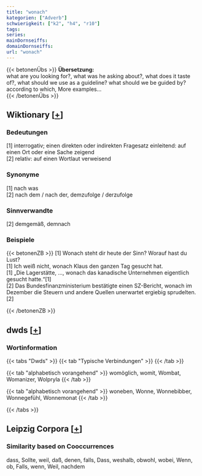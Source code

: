 ```yaml
---
title: "wonach"
kategorien: ["Adverb"]
schwierigkeit: ["k2", "h4", "r10"]
tags:
series:
mainDornseiffs:
domainDornseiffs:
url: "wonach"
---
```


{{< betonenÜbs >}}
**Übersetzung:**  
what are you looking for?, what was he asking about?, what does it taste of?, what should we use as a guideline? what should we be guided by?  
according to which, More examples...  
{{< /betonenÜbs >}}

## Wiktionary [[+](https://de.wiktionary.org/wiki/wonach)]

### Bedeutungen
[1] interrogativ; einen direkten oder indirekten Fragesatz einleitend: auf einen Ort oder eine Sache zeigend  
[2] relativ: auf einen Wortlaut verweisend  

### Synonyme
[1] nach was  
[2] nach dem / nach der, demzufolge / derzufolge  

### Sinnverwandte
[2] demgemäß, demnach  

### Beispiele
{{< betonenZB >}}
[1] Wonach steht dir heute der Sinn? Worauf hast du Lust?  
[1] Ich weiß nicht, wonach Klaus den ganzen Tag gesucht hat.  
[1] „Die Lagerstätte, ..., wonach das kanadische Unternehmen eigentlich gesucht hatte.“[1]  
[2] Das Bundesfinanzministerium bestätigte einen SZ-Bericht, wonach im Dezember die Steuern und andere Quellen unerwartet ergiebig sprudelten.[2]  

{{< /betonenZB >}}


## dwds [[+](https://www.dwds.de/wb/wonach)]

### Wortinformation
{{< tabs "Dwds" >}}
{{< tab "Typische Verbindungen" >}}
{{< /tab >}}

{{< tab "alphabetisch vorangehend" >}}
womöglich, womit, Wombat, Womanizer, Wolpryla
{{< /tab >}}

{{< tab "alphabetisch vorangehend" >}}
woneben, Wonne, Wonnebibber, Wonnegefühl, Wonnemonat
{{< /tab >}}

{{< /tabs >}}

## Leipzig Corpora [[+](https://corpora.uni-leipzig.de/en/res?word=wonach&corpusId=deu_newscrawl-public_2018)]


### Similarity based on Cooccurrences
dass, Sollte, weil, daß, denen, falls, Dass, weshalb, obwohl, wobei, Wenn, ob, Falls, wenn, Weil, nachdem

